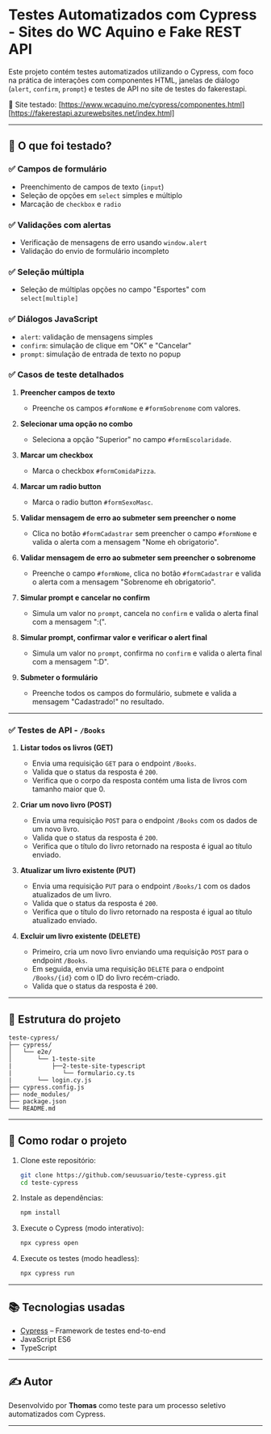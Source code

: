 # Testes Automatizados com Cypress - Sites do WC Aquino e Fake REST API

Este projeto contém testes automatizados utilizando o Cypress, com foco na prática de interações com componentes HTML, janelas de diálogo (`alert`, `confirm`, `prompt`) e testes de API no site de testes do fakerestapi.

📍 Site testado: [https://www.wcaquino.me/cypress/componentes.html] [https://fakerestapi.azurewebsites.net/index.html]

---

## 🧪 O que foi testado?

### ✅ Campos de formulário
- Preenchimento de campos de texto (`input`)
- Seleção de opções em `select` simples e múltiplo
- Marcação de `checkbox` e `radio`

### ✅ Validações com alertas
- Verificação de mensagens de erro usando `window.alert`
- Validação do envio de formulário incompleto

### ✅ Seleção múltipla
- Seleção de múltiplas opções no campo "Esportes" com `select[multiple]`

### ✅ Diálogos JavaScript
- `alert`: validação de mensagens simples
- `confirm`: simulação de clique em "OK" e "Cancelar"
- `prompt`: simulação de entrada de texto no popup

### ✅ Casos de teste detalhados
1. **Preencher campos de texto**  
   - Preenche os campos `#formNome` e `#formSobrenome` com valores.

2. **Selecionar uma opção no combo**  
   - Seleciona a opção "Superior" no campo `#formEscolaridade`.

3. **Marcar um checkbox**  
   - Marca o checkbox `#formComidaPizza`.

4. **Marcar um radio button**  
   - Marca o radio button `#formSexoMasc`.

5. **Validar mensagem de erro ao submeter sem preencher o nome**  
   - Clica no botão `#formCadastrar` sem preencher o campo `#formNome` e valida o alerta com a mensagem "Nome eh obrigatorio".

6. **Validar mensagem de erro ao submeter sem preencher o sobrenome**  
   - Preenche o campo `#formNome`, clica no botão `#formCadastrar` e valida o alerta com a mensagem "Sobrenome eh obrigatorio".

7. **Simular prompt e cancelar no confirm**  
   - Simula um valor no `prompt`, cancela no `confirm` e valida o alerta final com a mensagem ":(".

8. **Simular prompt, confirmar valor e verificar o alert final**  
   - Simula um valor no `prompt`, confirma no `confirm` e valida o alerta final com a mensagem ":D".

9. **Submeter o formulário**  
   - Preenche todos os campos do formulário, submete e valida a mensagem "Cadastrado!" no resultado.

---

### ✅ Testes de API - `/Books`
1. **Listar todos os livros (GET)**  
   - Envia uma requisição `GET` para o endpoint `/Books`.
   - Valida que o status da resposta é `200`.
   - Verifica que o corpo da resposta contém uma lista de livros com tamanho maior que 0.

2. **Criar um novo livro (POST)**  
   - Envia uma requisição `POST` para o endpoint `/Books` com os dados de um novo livro.
   - Valida que o status da resposta é `200`.
   - Verifica que o título do livro retornado na resposta é igual ao título enviado.

3. **Atualizar um livro existente (PUT)**  
   - Envia uma requisição `PUT` para o endpoint `/Books/1` com os dados atualizados de um livro.
   - Valida que o status da resposta é `200`.
   - Verifica que o título do livro retornado na resposta é igual ao título atualizado enviado.

4. **Excluir um livro existente (DELETE)**  
   - Primeiro, cria um novo livro enviando uma requisição `POST` para o endpoint `/Books`.
   - Em seguida, envia uma requisição `DELETE` para o endpoint `/Books/{id}` com o ID do livro recém-criado.
   - Valida que o status da resposta é `200`.

---

## 📁 Estrutura do projeto

```
teste-cypress/
├── cypress/
│   └── e2e/
│       └── 1-teste-site
|           ├──2-teste-site-typescript
|              └── formulario.cy.ts
|       └── login.cy.js
├── cypress.config.js
├── node_modules/
├── package.json
└── README.md
```

---

## 🚀 Como rodar o projeto

1. Clone este repositório:
   ```bash
   git clone https://github.com/seuusuario/teste-cypress.git
   cd teste-cypress
   ```

2. Instale as dependências:
   ```bash
   npm install
   ```

3. Execute o Cypress (modo interativo):
   ```bash
   npx cypress open
   ```

4. Execute os testes (modo headless):
   ```bash
   npx cypress run
   ```

---

## 📚 Tecnologias usadas

- [Cypress](https://www.cypress.io/) – Framework de testes end-to-end
- JavaScript ES6
- TypeScript
---

## ✍️ Autor

Desenvolvido por **Thomas** como teste para um processo seletivo automatizados com Cypress.

---

